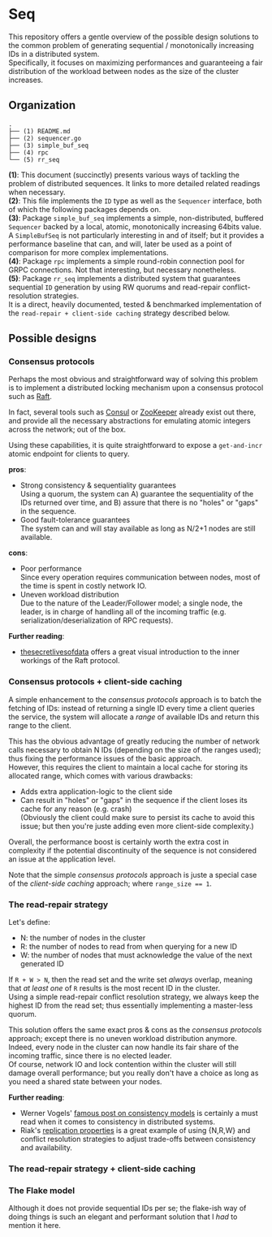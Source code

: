 # Seq

This repository offers a gentle overview of the possible design solutions to the common problem of generating sequential / monotonically increasing IDs in a distributed system.  
Specifically, it focuses on maximizing performances and guaranteeing a fair distribution of the workload between nodes as the size of the cluster increases.

## Organization

```
.
├── (1) README.md
├── (2) sequencer.go
├── (3) simple_buf_seq
├── (4) rpc
└── (5) rr_seq
```

**(1)**: This document (succinctly) presents various ways of tackling the problem of distributed sequences. It links to more detailed related readings when necessary.  
**(2)**: This file implements the `ID` type as well as the `Sequencer` interface, both of which the following packages depends on.  
**(3)**: Package `simple_buf_seq` implements a simple, non-distributed, buffered `Sequencer` backed by a local, atomic, monotonically increasing 64bits value.  
A `SimpleBufSeq` is not particularly interesting in and of itself; but it provides a performance baseline that can, and will, later be used as a point of comparison for more complex implementations.  
**(4)**: Package `rpc` implements a simple round-robin connection pool for GRPC connections. Not that interesting, but necessary nonetheless.  
**(5)**: Package `rr_seq` implements a distributed system that guarantees sequential `ID` generation by using RW quorums and read-repair conflict-resolution strategies.  
It is a direct, heavily documented, tested & benchmarked implementation of the `read-repair + client-side caching` strategy described below.

## Possible designs

### Consensus protocols

Perhaps the most obvious and straightforward way of solving this problem is to implement a distributed locking mechanism upon a consensus protocol such as [Raft](https://raft.github.io/).

In fact, several tools such as [Consul](https://www.consul.io/) or [ZooKeeper](https://zookeeper.apache.org/) already exist out there, and provide all the necessary abstractions for emulating atomic integers across the network; out of the box.

Using these capabilities, it is quite straightforward to expose a `get-and-incr` atomic endpoint for clients to query.

**pros**:

- Strong consistency & sequentiality guarantees  
  Using a quorum, the system can A) guarantee the sequentiality of the IDs returned over time, and B) assure that there is no "holes" or "gaps" in the sequence.
- Good fault-tolerance guarantees  
  The system can and will stay available as long as N/2+1 nodes are still available.

**cons**:

- Poor performance  
  Since every operation requires communication between nodes, most of the time is spent in costly network IO.
- Uneven workload distribution  
  Due to the nature of the Leader/Follower model; a single node, the leader, is in charge of handling all of the incoming traffic (e.g. serialization/deserialization of RPC requests).

**Further reading**:

- [thesecretlivesofdata](http://thesecretlivesofdata.com/raft/) offers a great visual introduction to the inner workings of the Raft protocol.

### Consensus protocols + client-side caching

A simple enhancement to the *consensus protocols* approach is to batch the fetching of IDs: instead of returning a single ID every time a client queries the service, the system will allocate a *range* of available IDs and return this range to the client.

This has the obvious advantage of greatly reducing the number of network calls necessary to obtain N IDs (depending on the size of the ranges used); thus fixing the performance issues of the basic approach.  
However, this requires the client to maintain a local cache for storing its allocated range, which comes with various drawbacks:  
- Adds extra application-logic to the client side
- Can result in "holes" or "gaps" in the sequence if the client loses its cache for any reason (e.g. crash)  
  (Obviously the client could make sure to persist its cache to avoid this issue; but then you're juste adding even more client-side complexity.)

Overall, the performance boost is certainly worth the extra cost in complexity if the potential discontinuity of the sequence is not considered an issue at the application level.

Note that the simple *consensus protocols* approach is juste a special case of the *client-side caching* approach; where `range_size == 1`.

### The read-repair strategy

Let's define:

- N: the number of nodes in the cluster
- R: the number of nodes to read from when querying for a new ID
- W: the number of nodes that must acknowledge the value of the next generated ID

If `R + W > N`, then the read set and the write set *always* overlap, meaning that *at least one* of `R` results is the most recent ID in the cluster.  
Using a simple read-repair conflict resolution strategy, we always keep the highest ID from the read set; thus essentially implementing a master-less quorum.

This solution offers the same exact pros & cons as the *consensus protocols* approach; except there is no uneven workload distribution anymore.  
Indeed, every node in the cluster can now handle its fair share of the incoming traffic, since there is no elected leader.  
Of course, network IO and lock contention within the cluster will still damage overall performance; but you really don't have a choice as long as you need a shared state between your nodes.

**Further reading**:

- Werner Vogels' [famous post on consistency models](http://www.allthingsdistributed.com/2008/12/eventually_consistent.html) is certainly a must read when it comes to consistency in distributed systems.
- Riak's [replication properties](http://docs.basho.com/riak/kv/2.1.4/developing/app-guide/replication-properties/) is a great example of using {N,R,W} and conflict resolution strategies to adjust trade-offs between consistency and availability.

### The read-repair strategy + client-side caching

### The Flake model

Although it does not provide sequential IDs per se; the flake-ish way of doing things is such an elegant and performant solution that I *had* to mention it here.
